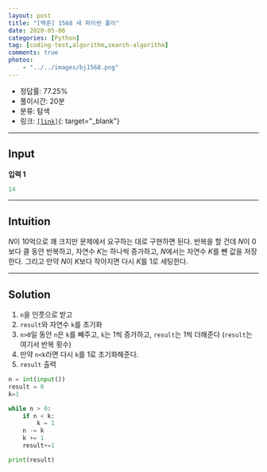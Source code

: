 ```yaml
---
layout: post
title: "[백준] 1568 새 파이썬 풀이"
date: 2020-05-06
categories: [Python]
tag: [coding-test,algorithm,search-algorithm]
comments: true
photos:
    - "../../images/bj1568.png"
---
```


* 정답률: 77.25%
* 풀이시간: 20분
* 분류: 탐색
* 링크: [`[link]`](https://www.acmicpc.net/problem/1568){: target="_blank"}

----
## Input

**입력 1**

~~~~python
14
~~~~


---
## Intuition

$N$이 10억으로 꽤 크지만 문제에서 요구하는 대로 구현하면 된다. 반복을 할 건데 $N$이 0보다 클 동안 반복하고, 
자연수 $K$는 하나씩 증가하고, $N$에서는 자연수 $K$를 뺀 값을 저장한다. 그리고 만약 $N$이 $K$보다 작아지면 다시 $K$를 1로 세팅한다.


---
## Solution

1. `n`을 인풋으로 받고
2. `result`와 자연수 `k`를 초기화
3. `n>0`일 동안 `n`은 `k`를 빼주고, `k`는 1씩 증가하고, `result`는 1씩 더해준다 (`result`는 여기서 반복 횟수)
4. 만약 `n<k`라면 다시 `k`를 1로 초기화해준다.
5. `result` 출력

```python
n = int(input())
result = 0
k=1

while n > 0:
    if n < k:
        k = 1
    n -= k
    k += 1
    result+=1

print(result)
```